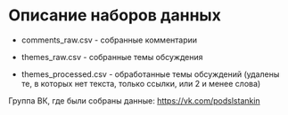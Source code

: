# Описание наборов данных

- comments_raw.csv      - собранные комментарии

- themes_raw.csv        - собранные темы обсуждения

- themes_processed.csv  - обработанные темы обсуждений (удалены те, в которых нет текста, только ссылки, или 2 и менее слова)

Группа ВК, где были собраны данные: https://vk.com/podslstankin

